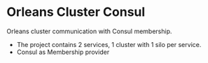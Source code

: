 # Orleans Cluster Consul
Orleans cluster communication with Consul membership.

- The project contains 2 services, 1 cluster with 1 silo per service.
- Consul as Membership provider
